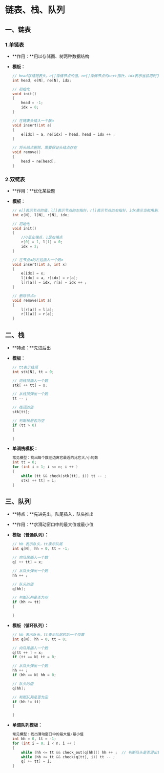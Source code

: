 # 链表、栈、队列

## 一、链表

### 1.单链表

- **作用：**用以存储图、树两种数据结构

- **模板：**

  ```c++
  // head存储链表头，e[]存储节点的值，ne[]存储节点的next指针，idx表示当前用到了哪个节点
  int head, e[N], ne[N], idx;
  
  // 初始化
  void init()
  {
      head = -1;
      idx = 0;
  }
  
  // 在链表头插入一个数a
  void insert(int a)
  {
      e[idx] = a, ne[idx] = head, head = idx ++ ;
  }
  
  // 将头结点删除，需要保证头结点存在
  void remove()
  {
      head = ne[head];
  }
  ```

### 2.双链表

- **作用：**优化某些题

- **模板：**

  ```c++
  // e[]表示节点的值，l[]表示节点的左指针，r[]表示节点的右指针，idx表示当前用到了哪个节点
  int e[N], l[N], r[N], idx;
  
  // 初始化
  void init()
  {
      //0是左端点，1是右端点
      r[0] = 1, l[1] = 0;
      idx = 2;
  }
  
  // 在节点a的右边插入一个数x
  void insert(int a, int x)
  {
      e[idx] = x;
      l[idx] = a, r[idx] = r[a];
      l[r[a]] = idx, r[a] = idx ++ ;
  }
  
  // 删除节点a
  void remove(int a)
  {
      l[r[a]] = l[a];
      r[l[a]] = r[a];
  }
  ```



## 二、栈



- **特点：**先进后出

- **模板：**

  ```c++
  // tt表示栈顶
  int stk[N], tt = 0;
  
  // 向栈顶插入一个数
  stk[ ++ tt] = x;
  
  // 从栈顶弹出一个数
  tt -- ;
  
  // 栈顶的值
  stk[tt];
  
  // 判断栈是否为空
  if (tt > 0)
  {
  
  }
  ```

- **单调栈模板：**

  ```c++
  常见模型：找出每个数左边离它最近的比它大/小的数
  int tt = 0;
  for (int i = 1; i <= n; i ++ )
  {
      while (tt && check(stk[tt], i)) tt -- ;
      stk[ ++ tt] = i;
  }
  ```

  



## 三、队列



- **特点：**先进先出，队尾插入，队头推出

- **作用：**求滑动窗口中的最大值或最小值

- **模板（普通队列）：**

  ```c++
  // hh 表示队头，tt表示队尾
  int q[N], hh = 0, tt = -1;
  
  // 向队尾插入一个数
  q[ ++ tt] = x;
  
  // 从队头弹出一个数
  hh ++ ;
  
  // 队头的值
  q[hh];
  
  // 判断队列是否为空
  if (hh <= tt)
  {
  
  }
  ```

- **模板（循环队列）：**

  ```c++
  // hh 表示队头，tt表示队尾的后一个位置
  int q[N], hh = 0, tt = 0;
  
  // 向队尾插入一个数
  q[tt ++ ] = x;
  if (tt == N) tt = 0;
  
  // 从队头弹出一个数
  hh ++ ;
  if (hh == N) hh = 0;
  
  // 队头的值
  q[hh];
  
  // 判断队列是否为空
  if (hh != tt)
  {
  
  }
  ```

- **单调队列模板：**

  ```c++
  常见模型：找出滑动窗口中的最大值/最小值
  int hh = 0, tt = -1;
  for (int i = 0; i < n; i ++ )
  {
      while (hh <= tt && check_out(q[hh])) hh ++ ;  // 判断队头是否滑出窗口
      while (hh <= tt && check(q[tt], i)) tt -- ;
      q[ ++ tt] = i;
  }
  ```

  